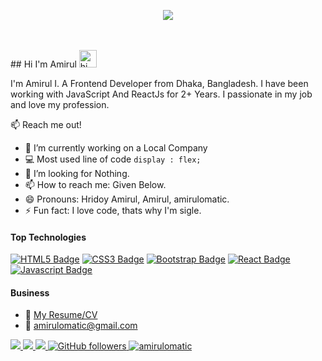 

<p align="center">
<img src="https://www.esoftech.com/wp-content/uploads/2020/09/how-machine-learning-has-helped-web-development-evolve-image-800x450-2.gif">
</p>

<br />
<br />
## Hi I'm Amirul <img src="https://user-images.githubusercontent.com/1303154/88677602-1635ba80-d120-11ea-84d8-d263ba5fc3c0.gif" width="28px" alt="hi">

I'm Amirul I. A Frontend Developer from Dhaka, Bangladesh. I have been working with JavaScript And ReactJs for 2+ Years. I passionate in my job and love my profession.

:mailbox: Reach me out!



<!-- My Desc -->

- 🔭 I’m currently working on a Local Company
- :computer: Most used line of code `display : flex;`
- 🤔 I’m looking for Nothing.
- 📫 How to reach me: Given Below.
- 😄 Pronouns: Hridoy Amirul, Amirul, amirulomatic.
- ⚡ Fun fact: I love code, thats why I'm sigle.

#### Top Technologies

<!-- Technologies -->


[![HTML5 Badge](https://img.shields.io/badge/-HTML5-E34F26?style=for-the-badge&labelColor=black&logo=html5&logoColor=E34F26)](#) 
[![CSS3 Badge](https://img.shields.io/badge/-CSS3-1572B6?style=for-the-badge&labelColor=black&logo=css3&logoColor=1572B6)](#) 
[![Bootstrap Badge](https://img.shields.io/badge/-Bootstrap-7952B3?style=for-the-badge&labelColor=black&logo=css3&logoColor=7952B3)](#)
[![React Badge](https://img.shields.io/badge/-React-61DBFB?style=for-the-badge&labelColor=black&logo=react&logoColor=61DBFB)](#) 
[![Javascript Badge](https://img.shields.io/badge/-Javascript-F0DB4F?style=for-the-badge&labelColor=black&logo=javascript&logoColor=F0DB4F)](#) 


#### Business
- :paperclip: [My Resume/CV](https://amirulomatic.com/resume.pdf)
- :email: amirulomatic@gmail.com


<p align="left">
  <a href="https://facebook.com/amirulomatic" target="_blank">
    <img src="https://img.shields.io/badge/-Facebook-1877F2?style=flat&labelColor=1877F2&logo=facebook&logoColor=white&link=https://facebook.com/amirulomatic">
  </a>
  
  <a href="https://twitter.com/amirulomatic" target="_blank">
    <img src="https://img.shields.io/badge/-Twitter-1ca0f1?style=flat&labelColor=1ca0f1&logo=twitter&logoColor=white&link=https://twitter.com/amirulomatic">
  </a>
  <a href="mailto:amirulomatic@gmail.com?subject=Hello Dear Amirul! I sending this message from your Github Profile. I need to talk to you!" target="_blank">
    <img src="https://img.shields.io/badge/-Mail Me-c14438?style=flat&logo=Gmail&logoColor=white&link=mailto:amirulomatic@gmail.com">
  </a>
  <a href="https://github.com/amirulomatic" target="_blank">
    <img alt="GitHub followers" src="https://img.shields.io/github/followers/amirulomatic?label=Github&style=flat">
  </a>
  <a href="https://github.com/amirulomatic" target="_blank">
    <img src="https://komarev.com/ghpvc/?username=amirulomatic&label=Views&color=brightgreen&style=flat" alt="amirulomatic" />
  </a>
</p

